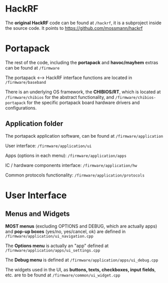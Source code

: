 # HackRF
The **original HackRF** code can be found at `/hackrf`, it is a subproject inside the source code. It points to https://github.com/mossmann/hackrf

# Portapack
The rest of the code, including the **portapack** and **havoc/mayhem** extras can be found at `/firmware`

The portapack <--> HackRF interface functions are located in `/firmware/baseband`

There is an underlying OS framework, the **CHIBIOS/RT**, which is located at `/firmware/chibios` for the abstract functionality, and `/firmware/chibios-portapack` for the specific portapack board hardware drivers and configurations.

## Application folder

The portapack application software, can be found at `/firmware/application`

User interface: `/firmware/application/ui`

Apps (options in each menu): `/firmware/application/apps`

IC / hardware components interface: `/firmware/application/hw`

Common protocols functionality: `/firmware/application/protocols`

# User Interface

## Menus and Widgets

**MOST menus** (excluding OPTIONS and DEBUG, which are actually apps) and **pop-up boxes** (yes/no, yes/cancel, ok) are defined in `/firmware/application/ui_navigation.cpp`

The **Options menu** is actually an "app" defined at `/firmware/application/apps/ui_settings.cpp`

The **Debug menu** is defined at `/firmware/application/apps/ui_debug.cpp`

The widgets used in the UI, as **buttons, texts, checkboxes, input fields**, etc. are to be found at `/firmware/common/ui_widget.cpp`

